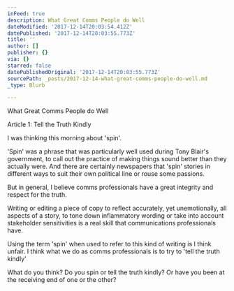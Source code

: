 ```yaml
---
inFeed: true
description: What Great Comms People do Well
dateModified: '2017-12-14T20:03:54.412Z'
datePublished: '2017-12-14T20:03:55.773Z'
title: ''
author: []
publisher: {}
via: {}
starred: false
datePublishedOriginal: '2017-12-14T20:03:55.773Z'
sourcePath: _posts/2017-12-14-what-great-comms-people-do-well.md
_type: Blurb

---
```

What Great Comms People do Well

Article 1: Tell the Truth Kindly

I was thinking this morning about 'spin'.

'Spin' was a phrase that was particularly well used during Tony Blair's government, to call out the practice of making things sound better than they actually were. And there are certainly newspapers that 'spin' stories in different ways to suit their own political line or rouse some passions.

But in general, I believe comms professionals have a great integrity and respect for the truth. 

Writing or editing a piece of copy to reflect accurately, yet unemotionally, all aspects of a story, to tone down inflammatory wording or take into account stakeholder sensitivities is a real skill that communications professionals have.

Using the term 'spin' when used to refer to this kind of writing is I think unfair. I think what we do as comms professionals is to try to 'tell the truth kindly'

What do you think? Do you spin or tell the truth kindly? Or have you been at the receiving end of one or the other?